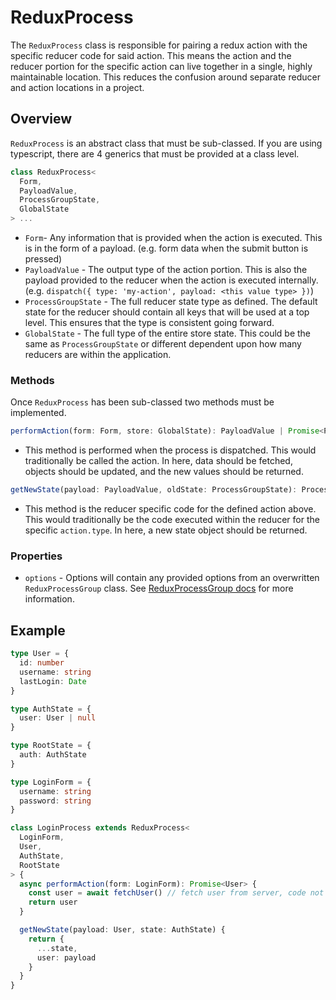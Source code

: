 # ReduxProcess
The `ReduxProcess` class is responsible for pairing a redux action with the specific reducer code for said action. This means the action and the reducer portion for the specific action can live together in a single, highly maintainable location. This reduces the confusion around separate reducer and action locations in a project.

## Overview

`ReduxProcess` is an abstract class that must be sub-classed. If you are using typescript, there are 4 generics that must be provided at a class level.

```typescript
class ReduxProcess<
  Form,
  PayloadValue,
  ProcessGroupState,
  GlobalState
> ...
```

* `Form`- Any information that is provided when the action is executed. This is in the form of a payload. (e.g. form data when the submit button is pressed)
* `PayloadValue` - The output type of the action portion. This is also the payload provided to the reducer when the action is executed internally. (e.g. `dispatch({ type: 'my-action', payload: <this value type> })`)
* `ProcessGroupState` - The full reducer state type as defined. The default state for the reducer should contain all keys that will be used at a top level. This ensures that the type is consistent going forward.
* `GlobalState` - The full type of the entire store state. This could be the same as `ProcessGroupState` or different dependent upon how many reducers are within the application.

### Methods

Once `ReduxProcess` has been sub-classed two methods must be implemented.
```typescript
performAction(form: Form, store: GlobalState): PayloadValue | Promise<PayloadValue>
```
 * This method is performed when the process is dispatched. This would traditionally be called the action. In here, data should be fetched, objects should be updated, and the new values should be returned.

```typescript
getNewState(payload: PayloadValue, oldState: ProcessGroupState): ProcessGroupState
```
* This method is the reducer specific code for the defined action above. This would traditionally be the code executed within the reducer for the specific `action.type`. In here, a new state object should be returned.

### Properties
* `options` - Options will contain any provided options from an overwritten `ReduxProcessGroup` class. See [ReduxProcessGroup docs](https://github.com/bolencki13/redux-process/blob/main/docs/ReduxProcessGroup.md#advanced) for more information.

## Example
```typescript
type User = {
  id: number
  username: string
  lastLogin: Date
}

type AuthState = {
  user: User | null
}

type RootState = {
  auth: AuthState
}

type LoginForm = {
  username: string
  password: string
}

class LoginProcess extends ReduxProcess<
  LoginForm,
  User,
  AuthState,
  RootState
> {
  async performAction(form: LoginForm): Promise<User> {
    const user = await fetchUser() // fetch user from server, code not implemented for the example
    return user
  }

  getNewState(payload: User, state: AuthState) {
    return {
      ...state,
      user: payload
    }
  }
}
```
